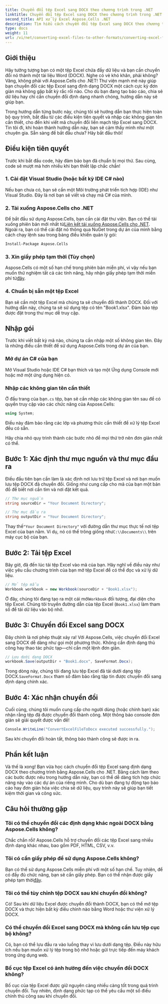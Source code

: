 ```yaml
---
title: Chuyển đổi tệp Excel sang DOCX theo chương trình trong .NET
linktitle: Chuyển đổi tệp Excel sang DOCX theo chương trình trong .NET
second_title: API xử lý Excel Aspose.Cells .NET
description: Tìm hiểu cách chuyển đổi tệp Excel sang DOCX theo chương trình bằng Aspose.Cells cho .NET trong hướng dẫn từng bước này. Hoàn hảo để tạo báo cáo và chia sẻ dữ liệu.
type: docs
weight: 11
url: /vi/net/converting-excel-files-to-other-formats/converting-excel-file-to-docx/
---
```

## Giới thiệu

Hãy tưởng tượng bạn có một tệp Excel chứa đầy dữ liệu và bạn cần chuyển đổi nó thành một tài liệu Word (DOCX). Nghe có vẻ khó khăn, phải không? Vâng, không phải với Aspose.Cells cho .NET! Thư viện mạnh mẽ này giúp bạn chuyển đổi các tệp Excel sang định dạng DOCX một cách cực kỳ đơn giản mà không gặp bất kỳ rắc rối nào. Cho dù bạn đang tạo báo cáo, chia sẻ dữ liệu hay chỉ cần chuyển đổi định dạng nhanh chóng, hướng dẫn này sẽ giúp bạn.

Trong hướng dẫn từng bước này, chúng tôi sẽ hướng dẫn bạn thực hiện toàn bộ quy trình, bắt đầu từ các điều kiện tiên quyết và nhập các không gian tên cần thiết, cho đến khi viết mã chuyển đổi liền mạch tệp Excel sang DOCX. Tin tôi đi, khi hoàn thành hướng dẫn này, bạn sẽ cảm thấy mình như một chuyên gia. Sẵn sàng để bắt đầu chưa? Hãy bắt đầu thôi!

## Điều kiện tiên quyết

Trước khi bắt đầu code, hãy đảm bảo bạn đã chuẩn bị mọi thứ. Sau cùng, code sẽ mượt mà hơn nhiều khi bạn thiết lập chắc chắn!

### 1. Cài đặt Visual Studio (hoặc bất kỳ IDE C# nào)
Nếu bạn chưa có, bạn sẽ cần một Môi trường phát triển tích hợp (IDE) như Visual Studio. Đây là nơi bạn sẽ viết và chạy mã C# của mình.

### 2. Tải xuống Aspose.Cells cho .NET
 Để bắt đầu sử dụng Aspose.Cells, bạn cần cài đặt thư viện. Bạn có thể tải xuống phiên bản mới nhất từ[Liên kết tải xuống Aspose.Cells cho .NET](https://releases.aspose.com/cells/net/). Ngoài ra, bạn có thể cài đặt nó thông qua NuGet trong dự án của mình bằng cách chạy lệnh sau trong bảng điều khiển quản lý gói:

```bash
Install-Package Aspose.Cells
```

### 3. Xin giấy phép tạm thời (Tùy chọn)
 Aspose.Cells có một số hạn chế trong phiên bản miễn phí, vì vậy nếu bạn muốn thử nghiệm tất cả các tính năng, hãy nhận giấy phép tạm thời miễn phí từ[đây](https://purchase.aspose.com/temporary-license/).

### 4. Chuẩn bị sẵn một tệp Excel
Bạn sẽ cần một tệp Excel mà chúng ta sẽ chuyển đổi thành DOCX. Đối với hướng dẫn này, chúng ta sẽ sử dụng tệp có tên "Book1.xlsx". Đảm bảo tệp được đặt trong thư mục dễ truy cập.

## Nhập gói

Trước khi viết bất kỳ mã nào, chúng ta cần nhập một số không gian tên. Đây là những điều cần thiết để sử dụng Aspose.Cells trong dự án của bạn.

### Mở dự án C# của bạn
Mở Visual Studio hoặc IDE C# bạn thích và tạo một Ứng dụng Console mới hoặc mở một ứng dụng hiện có.

### Nhập các không gian tên cần thiết
 Ở đầu trang của bạn`.cs` tệp, bạn sẽ cần nhập các không gian tên sau để có quyền truy cập vào các chức năng của Aspose.Cells:

```csharp
using System;
```

Điều này đảm bảo rằng các lớp và phương thức cần thiết để xử lý tệp Excel đều có sẵn.

Hãy chia nhỏ quy trình thành các bước nhỏ để mọi thứ trở nên đơn giản nhất có thể.

## Bước 1: Xác định thư mục nguồn và thư mục đầu ra

Điều đầu tiên bạn cần làm là xác định nơi lưu trữ tệp Excel và nơi bạn muốn lưu tệp DOCX đã chuyển đổi. Giống như cung cấp cho mã của bạn một bản đồ để biết nơi cần tìm và nơi đặt kết quả.

```csharp
// Thư mục nguồn
string sourceDir = "Your Document Directory";

// Thư mục đầu ra
string outputDir = "Your Document Directory";
```

 Thay thế`"Your Document Directory"` với đường dẫn thư mục thực tế nơi tệp Excel của bạn nằm. Ví dụ, nó có thể trông giống như`C:\\Documents\\` trên máy cục bộ của bạn.

## Bước 2: Tải tệp Excel

Bây giờ, đã đến lúc tải tệp Excel vào mã của bạn. Hãy nghĩ về điều này như việc yêu cầu chương trình của bạn mở tệp Excel để có thể đọc và xử lý dữ liệu.

```csharp
// Mở tệp mẫu
Workbook workbook = new Workbook(sourceDir + "Book1.xlsx");
```

 Ở đây, chúng tôi đang tạo ra một cái mới`Workbook` đối tượng, đại diện cho tệp Excel. Chúng tôi truyền đường dẫn của tệp Excel (`Book1.xlsx`) làm tham số để tải dữ liệu vào bộ nhớ.

## Bước 3: Chuyển đổi Excel sang DOCX

Đây chính là nơi phép thuật xảy ra! Với Aspose.Cells, việc chuyển đổi Excel sang DOCX dễ dàng như gọi một phương thức. Không cần định dạng thủ công hay thao tác phức tạp—chỉ cần một lệnh đơn giản.

```csharp
// Lưu dưới dạng DOCX
workbook.Save(outputDir + "Book1.docx", SaveFormat.Docx);
```

Trong dòng này, chúng tôi đang lưu tệp Excel đã tải dưới dạng tệp DOCX.`SaveFormat.Docx` tham số đảm bảo rằng tập tin được chuyển đổi sang định dạng chính xác.

## Bước 4: Xác nhận chuyển đổi

Cuối cùng, chúng tôi muốn cung cấp cho người dùng (hoặc chính bạn) xác nhận rằng tệp đã được chuyển đổi thành công. Một thông báo console đơn giản sẽ giải quyết được vấn đề!

```csharp
Console.WriteLine("ConvertExcelFileToDocx executed successfully.");
```

Sau khi chuyển đổi hoàn tất, thông báo thành công sẽ được in ra.

## Phần kết luận

Và thế là xong! Bạn vừa học cách chuyển đổi tệp Excel sang định dạng DOCX theo chương trình bằng Aspose.Cells cho .NET. Bằng cách làm theo các bước được nêu trong hướng dẫn này, bạn có thể dễ dàng tích hợp chức năng này vào các dự án của riêng mình. Cho dù bạn đang tự động tạo báo cáo hay đơn giản hóa việc chia sẻ dữ liệu, quy trình này sẽ giúp bạn tiết kiệm thời gian và công sức.

## Câu hỏi thường gặp

### Tôi có thể chuyển đổi các định dạng khác ngoài DOCX bằng Aspose.Cells không?
Chắc chắn rồi! Aspose.Cells hỗ trợ chuyển đổi các tệp Excel sang nhiều định dạng khác nhau, bao gồm PDF, HTML, CSV, v.v.

### Tôi có cần giấy phép để sử dụng Aspose.Cells không?
Bạn có thể sử dụng Aspose.Cells miễn phí với một số hạn chế. Tuy nhiên, để có đầy đủ chức năng, bạn sẽ cần giấy phép. Bạn có thể nhận được giấy phép tạm thời[đây](https://purchase.aspose.com/temporary-license/).

### Tôi có thể tùy chỉnh tệp DOCX sau khi chuyển đổi không?
Có! Sau khi dữ liệu Excel được chuyển đổi thành DOCX, bạn có thể mở tệp DOCX và thực hiện bất kỳ điều chỉnh nào bằng Word hoặc thư viện xử lý DOCX.

### Có thể chuyển đổi Excel sang DOCX mà không cần lưu tệp cục bộ không?
Có, bạn có thể lưu đầu ra vào luồng thay vì lưu dưới dạng tệp. Điều này hữu ích nếu bạn muốn xử lý tệp trong bộ nhớ hoặc gửi trực tiếp đến máy khách trong ứng dụng web.

### Bố cục tệp Excel có ảnh hưởng đến việc chuyển đổi DOCX không?
Bố cục của tệp Excel được giữ nguyên càng nhiều càng tốt trong quá trình chuyển đổi. Tuy nhiên, định dạng phức tạp có thể yêu cầu một số điều chỉnh thủ công sau khi chuyển đổi.